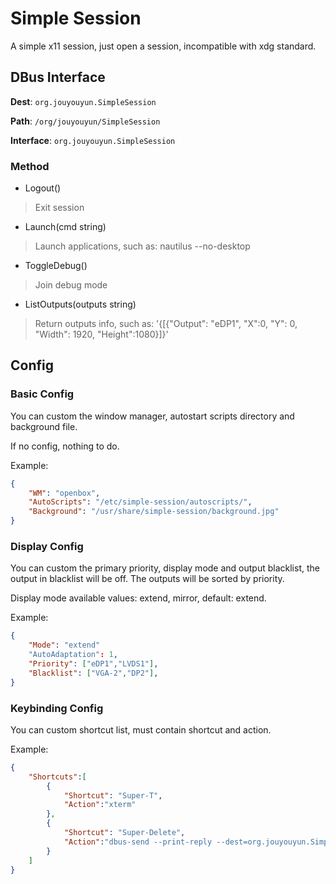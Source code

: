 # Simple Session

A simple x11 session, just open a session, incompatible with xdg standard.


## DBus Interface

**Dest**: `org.jouyouyun.SimpleSession`

**Path**: `/org/jouyouyun/SimpleSession`

**Interface**: `org.jouyouyun.SimpleSession`

### Method

- Logout()
> Exit session

- Launch(cmd string)
> Launch applications, such as: nautilus --no-desktop

- ToggleDebug()
> Join debug mode

- ListOutputs(outputs string)
> Return outputs info, such as: '{[{"Output": "eDP1", "X":0, "Y": 0, "Width": 1920, "Height":1080}]}'


## Config

### Basic Config

You can custom the window manager, autostart scripts directory and background file.

If no config, nothing to do.

Example:
``` json
{
    "WM": "openbox",
    "AutoScripts": "/etc/simple-session/autoscripts/",
    "Background": "/usr/share/simple-session/background.jpg"
}
```


### Display Config

You can custom the primary priority, display mode and output blacklist, the output in blacklist will be off.
The outputs will be sorted by priority.

Display mode available values: extend, mirror, default: extend.

Example:
``` json
{
    "Mode": "extend"
    "AutoAdaptation": 1,
    "Priority": ["eDP1","LVDS1"],
    "Blacklist": ["VGA-2","DP2"],
}
```


### Keybinding Config

You can custom shortcut list, must contain shortcut and action.

Example:
``` json
{
    "Shortcuts":[
        {
            "Shortcut": "Super-T",
            "Action":"xterm"
        },
        {
            "Shortcut": "Super-Delete",
            "Action":"dbus-send --print-reply --dest=org.jouyouyun.SimpleSession /org/jouyouyun/SimpleSession org.jouyouyun.SimpleSession.Logout"
        }
    ]
}
```
